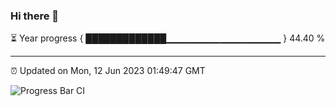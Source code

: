 ### Hi there 👋

⏳ Year progress { █████████████▁▁▁▁▁▁▁▁▁▁▁▁▁▁▁▁▁ } 44.40 %

---

⏰ Updated on Mon, 12 Jun 2023 01:49:47 GMT

![Progress Bar CI](https://github.com/ZhaoGui/ZhaoGui/workflows/Progress%20Bar%20CI/badge.svg)
